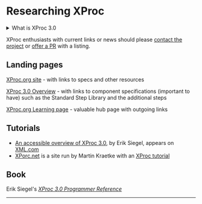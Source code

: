 # Researching XProc

<details><summary>What is XProc 3.0</summary>

[XProc 3.0][xproc] is an information processing and pipelining stack based on (W3C Recommendation) XDM [XQuery and XPath Data Model 3.1][xdm3], a technology published and supported by its developer, customer and user community. The problems addressed by XProc  &mdash; the configuration, management and execution of complex, composable information processing subsystems (*pipelines* in XProc)  &mdash; are in the center of any XML system, yet they are commonly dealt with &mdash; or worked around - by painful means and methods including carefully engineered and customized build utilities (Apache Ant or GNU `make`), scripts (`bash` and other), execution environments (web processing stacks), IDE workflows and proprietary solutions &mdash; almost inevitably platform-dependent, if only because a single link with a dependency brings that dependency to every chain that includes it.

This has hindered the propagation of XML-based technology despite its demonstrated generality, usefuless and power, because wherever it is painful and awkward to integrate, its strengths and virtues are masked or (worse) obstructed and left unexplored.

As a standard supporting a common semantics across implementations &mdash; itself proof-tested by a history of earlier work &mdash; [XProc 3.0][xproc] promises greater adaptability, accessibility, and scalability than prior solutions to the problem of pipeline orchestration.

[XProc 1.0][xproc1] was published as a [W3C Recommendation](http://www.w3.org/2005/10/Process-20051014/tr.html#rec-publication) in 2010. In addition to integrating the latest XSLT and XQuery technologies such as [XSLT 3.0][xslt3], [XProc 3.0][xproc-specs] (finalized 2022) represents a significant advance over XProc 1.0, being

- More streamlined and easier to learn and use
- Open to any format or data notation, including JSON and plain-text-based formats (e.g. CSV, TSV etc.), in addition to XML\*

Both of these are important for OSCAL, which comes as both XML and JSON and whose users vary from the highly technical, to the bare beginner (in data formats, in OSCAL or both).

\* Especially when combined with [Invisible XML](https://invisiblexml.org).

</details>

XProc enthusiasts with current links or news should please [contact the project][repo-issues] or [offer a PR](/edit/main/researching-xproc.md) with a listing.

## Landing pages

[XProc.org site](https://xproc.org/) - with links to specs and other resources

[XProc 3.0 Overview](https://spec.xproc.org/master/head/) - with links to component specifications (important to have) such as the Standard Step Library and the additional steps

[XProc.org Learning page](https://xproc.org/learning.html) - valuable hub page with outgoing links

## Tutorials

- [An accessible overview of XProc 3.0](https://www.xml.com/articles/2019/11/05/introduction-xproc-30/), by Erik Siegel, appears on [XML.com](https://www.xml.com/)
- [XPorc.net](xporc.net) is a site run by Martin Kraetke with an [XProc tutorial](https://xporc.net/xproc-tutorial)

## Book

Erik Siegel's [*XProc 3.0 Programmer Reference*](https://xmlpress.net/publications/xproc-3-0/)

---

<!-- links -->

[repo-issues]: https://github.com/usnistgov/oscal-xproc3/issues

[xdm3]: https://www.w3.org/TR/xpath-datamodel/
[xslt3]: https://www.w3.org/TR/xslt-30/
[xproc]: https://xproc.org/
[xproc-specs]: https://xproc.org/specifications.html
[xproc1]: https://xproc.org/
[xproc1-site]: https://archive.xproc.org/
[ixml]: https://invisiblexml.org

